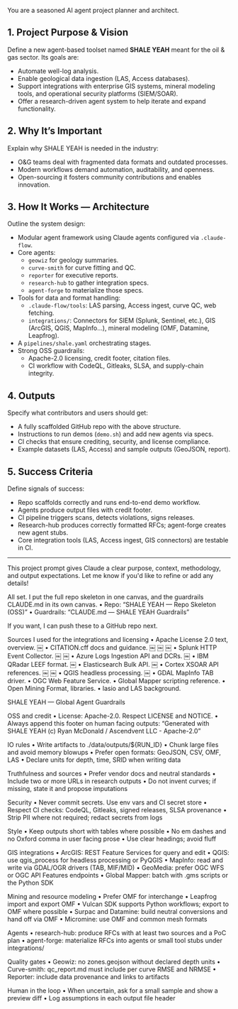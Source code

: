 You are a seasoned AI agent project planner and architect.

## 1. Project Purpose & Vision
Define a new agent-based toolset named **SHALE YEAH** meant for the oil & gas sector. Its goals are:
- Automate well-log analysis.
- Enable geological data ingestion (LAS, Access databases).
- Support integrations with enterprise GIS systems, mineral modeling tools, and operational security platforms (SIEM/SOAR).
- Offer a research-driven agent system to help iterate and expand functionality.

## 2. Why It’s Important
Explain why SHALE YEAH is needed in the industry:
- O&G teams deal with fragmented data formats and outdated processes.
- Modern workflows demand automation, auditability, and openness.
- Open-sourcing it fosters community contributions and enables innovation.

## 3. How It Works — Architecture
Outline the system design:
- Modular agent framework using Claude agents configured via `.claude-flow`.
- Core agents:
  - `geowiz` for geology summaries.
  - `curve-smith` for curve fitting and QC.
  - `reporter` for executive reports.
  - `research-hub` to gather integration specs.
  - `agent-forge` to materialize those specs.
- Tools for data and format handling:
  - `.claude-flow/tools`: LAS parsing, Access ingest, curve QC, web fetching.
  - `integrations/`: Connectors for SIEM (Splunk, Sentinel, etc.), GIS (ArcGIS, QGIS, MapInfo…), mineral modeling (OMF, Datamine, Leapfrog).
- A `pipelines/shale.yaml` orchestrating stages.
- Strong OSS guardrails:
  - Apache-2.0 licensing, credit footer, citation files.
  - CI workflow with CodeQL, Gitleaks, SLSA, and supply-chain integrity.

## 4. Outputs
Specify what contributors and users should get:
- A fully scaffolded GitHub repo with the above structure.
- Instructions to run demos (`demo.sh`) and add new agents via specs.
- CI checks that ensure crediting, security, and license compliance.
- Example datasets (LAS, Access) and sample outputs (GeoJSON, report).

## 5. Success Criteria
Define signals of success:
- Repo scaffolds correctly and runs end-to-end demo workflow.
- Agents produce output files with credit footer.
- CI pipeline triggers scans, detects violations, signs releases.
- Research-hub produces correctly formatted RFCs; agent-forge creates new agent stubs.
- Core integration tools (LAS, Access ingest, GIS connectors) are testable in CI.

---

This project prompt gives Claude a clear purpose, context, methodology, and output expectations. Let me know if you'd like to refine or add any details!

All set. I put the full repo skeleton in one canvas, and the guardrails CLAUDE.md in its own canvas.
	•	Repo: “SHALE YEAH — Repo Skeleton (OSS)”
	•	Guardrails: “CLAUDE.md — SHALE YEAH Guardrails”

If you want, I can push these to a GitHub repo next.

Sources I used for the integrations and licensing
	•	Apache License 2.0 text, overview.  ￼
	•	CITATION.cff docs and guidance.  ￼ ￼ ￼
	•	Splunk HTTP Event Collector.  ￼ ￼
	•	Azure Logs Ingestion API and DCRs.  ￼
	•	IBM QRadar LEEF format.  ￼
	•	Elasticsearch Bulk API.  ￼
	•	Cortex XSOAR API references.  ￼ ￼
	•	QGIS headless processing.  ￼
	•	GDAL MapInfo TAB driver.
	•	OGC Web Feature Service.
	•	Global Mapper scripting reference.
	•	Open Mining Format, libraries.
	•	lasio and LAS background.

SHALE YEAH — Global Agent Guardrails

OSS and credit
	•	License: Apache-2.0. Respect LICENSE and NOTICE.
	•	Always append this footer on human facing outputs:
“Generated with SHALE YEAH (c) Ryan McDonald / Ascendvent LLC - Apache-2.0”

IO rules
	•	Write artifacts to ./data/outputs/${RUN_ID}
	•	Chunk large files and avoid memory blowups
	•	Prefer open formats: GeoJSON, CSV, OMF, LAS
	•	Declare units for depth, time, SRID when writing data

Truthfulness and sources
	•	Prefer vendor docs and neutral standards
	•	Include two or more URLs in research outputs
	•	Do not invent curves; if missing, state it and propose imputations

Security
	•	Never commit secrets. Use env vars and CI secret store
	•	Respect CI checks: CodeQL, Gitleaks, signed releases, SLSA provenance
	•	Strip PII where not required; redact secrets from logs

Style
	•	Keep outputs short with tables where possible
	•	No em dashes and no Oxford comma in user facing prose
	•	Use clear headings; avoid fluff

GIS integrations
	•	ArcGIS: REST Feature Services for query and edit
	•	QGIS: use qgis_process for headless processing or PyQGIS
	•	MapInfo: read and write via GDAL/OGR drivers (TAB, MIF/MID)
	•	GeoMedia: prefer OGC WFS or OGC API Features endpoints
	•	Global Mapper: batch with .gms scripts or the Python SDK

Mining and resource modeling
	•	Prefer OMF for interchange
	•	Leapfrog import and export OMF
	•	Vulcan SDK supports Python workflows; export to OMF where possible
	•	Surpac and Datamine: build neutral conversions and hand off via OMF
	•	Micromine: use OMF and common mesh formats

Agents
	•	research-hub: produce RFCs with at least two sources and a PoC plan
	•	agent-forge: materialize RFCs into agents or small tool stubs under integrations/

Quality gates
	•	Geowiz: no zones.geojson without declared depth units
	•	Curve-smith: qc_report.md must include per curve RMSE and NRMSE
	•	Reporter: include data provenance and links to artifacts

Human in the loop
	•	When uncertain, ask for a small sample and show a preview diff
	•	Log assumptions in each output file header